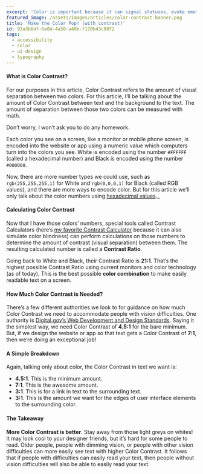 ```yaml
---
excerpt: 'Color is important because it can signal statuses, evoke emotion, and cause a purchase. But what if some people have trouble seeing your color?'
featured_image: /assets/images/articles/color-contrast-banner.png
title: 'Make the Color Pop! (with contrast)'
id: 93a3b6df-6e04-4a50-a40b-f170b43c8872
tags:
  - accessibility
  - color
  - ui-design
  - typography
---
```

<h4>What is Color Contrast?</h4>
<p>For our purposes in this article, Color Contrast refers to the amount of visual separation between two colors. For this article, I’ll be talking about the amount of Color Contrast between text and the background to the text. The amount of separation between those two colors can be measured with math.
</p>
<p>Don’t worry, I won’t ask you to do any homework.
</p>
<p>Each color you see on a screen, like a monitor or mobile phone screen, is encoded into the website or app using a numeric value which computers turn into the colors you see. White is encoded using the number <code>#FFFFFF</code> (called a hexadecimal number) and Black is encoded using the number <code>#000000</code>.
</p>
<p>Now, there are more number types we could use, such as <code>rgb(255,255,255,1)</code> for White and <code>rgb(0,0,0,1)</code> for Black (called RGB values), and there are more ways to encode color. But for this article we’ll only talk about the color numbers using <a href="https://htmlcolorcodes.com" target="_blank" title="Make your own colors!">hexadecimal values</a>._
</p>
<h4>Calculating Color Contrast</h4>
<p>Now that I have those colors’ numbers, special tools called Contrast Calculators (here’s <a href="https://colorific.darrellhanley.com" target="_blank" title="Color Contrast Calculator by Darrel Hanley">my favorite Contrast Calculator</a> because it can also simulate color blindness) can perform calculations on those numbers to determine the amount of contrast (visual separation) between them. The resulting calculated number is called a <strong>Contrast Ratio</strong>.
</p>
<p>Going back to White and Black, their Contrast Ratio is <strong>21:1</strong>. That’s the highest possible Contrast Ratio using current monitors and color technology (as of today). This is the best possible <strong>color combination</strong> to make easily readable text on a screen.
</p>
<h4>How Much Color Contrast is Needed?</h4>
<p>There’s a few different authorities we look to for guidance on how much Color Contrast we need to accommodate people with vision difficulties. One authority is <a href="https://accessibility.digital.gov/visual-design/color-and-contrast/" target="_blank" title="Color Contrast Article on Digital dot gov">Digital.gov’s Web Development and Design Standards</a>. Saying it the simplest way, we need Color Contrast of <strong>4.5:1</strong> for the bare minimum. But, if we design the website or app so that text gets a Color Contrast of <strong>7:1</strong>, then we’re doing an exceptional job!
</p>
<h4>A Simple Breakdown</h4>
<p>Again, talking only about color, the Color Contrast in text we want is:
</p>
<ul>
	<li><strong>4.5:1</strong>. This is the minimum amount.</li>
	<li><strong>7:1</strong>.   This is the awesome amount.</li>
	<li><strong>3:1</strong>.   This is for a link in text to the surrounding text.</li>
	<li><strong>3:1</strong>.   This is the amount we want for the edges of user interface elements to the surrounding color.</li>
</ul>
<h4>The Takeaway</h4>
<p><strong>More Color Contrast is better</strong>. Stay away from those light greys on whites! It may look cool to your designer friends, but it’s hard for some people to read. Older people, people with dimming vision, or people with other vision difficulties can more easily see text with higher Color Contrast. It follows that if people with difficulties can easily read your text, then people without vision difficulties will also be able to easily read your text.
</p>